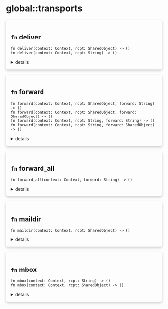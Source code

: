 # global::transports



<div markdown="span" style='box-shadow: 0 4px 8px 0 rgba(0,0,0,0.2); padding: 15px; border-radius: 5px;'>

<h2 class="func-name"> <code>fn</code> deliver </h2>

```rust,ignore
fn deliver(context: Context, rcpt: SharedObject) -> ()
fn deliver(context: Context, rcpt: String) -> ()
```

<details>
<summary markdown="span"> details </summary>

Set the delivery method to deliver for a single recipient.
After all rules are evaluated, the email will be sent
to the recipient using the domain of its address.

# Args

* `rcpt` - the recipient to apply the method to.

# Effective smtp stage

All of them.

# Example
```
#{
    delivery: [
       action "setup delivery" || deliver(address("john.doe@example.com")),
    ]
}
```
</details>

</div>
</br>


<div markdown="span" style='box-shadow: 0 4px 8px 0 rgba(0,0,0,0.2); padding: 15px; border-radius: 5px;'>

<h2 class="func-name"> <code>fn</code> forward </h2>

```rust,ignore
fn forward(context: Context, rcpt: SharedObject, forward: String) -> ()
fn forward(context: Context, rcpt: SharedObject, forward: SharedObject) -> ()
fn forward(context: Context, rcpt: String, forward: String) -> ()
fn forward(context: Context, rcpt: String, forward: SharedObject) -> ()
```

<details>
<summary markdown="span"> details </summary>

Set the delivery method to forwarding for a single recipient.
After all rules are evaluated, forwarding will be used to deliver
the email to the recipient.

# Args

* `rcpt` - the recipient to apply the method to.
* `target` - the target to forward the email to.

# Effective smtp stage

All of them.

# Examples
```
#{
    delivery: [
       action "setup forwarding" || forward("john.doe@example.com", "mta-john.example.com"),
    ]
}
```
</details>

</div>
</br>


<div markdown="span" style='box-shadow: 0 4px 8px 0 rgba(0,0,0,0.2); padding: 15px; border-radius: 5px;'>

<h2 class="func-name"> <code>fn</code> forward_all </h2>

```rust,ignore
fn forward_all(context: Context, forward: String) -> ()

```

<details>
<summary markdown="span"> details </summary>

Set the delivery method to forwarding for all recipients.
After all rules are evaluated, forwarding will be used to deliver
the email.

# Args

* `target` - the target to forward the email to.

# Effective smtp stage

All of them.

# Examples

```
#{
    delivery: [
       action "setup forwarding" || forward_all("mta-john.example.com"),
    ]
}
```

```
#{
  rcpt: [
    action "forward_all" || {
      add_rcpt_envelop("my.address@foo.com");
      add_rcpt_envelop("my.address@bar.com");
      forward_all("127.0.0.1");
    },
    action "forward_all (obj)" || {
      add_rcpt_envelop("my.address@foo2.com");
      add_rcpt_envelop("my.address@bar2.com");
      forward_all(ip4("127.0.0.1"));
    },
  ],
}

```
</details>

</div>
</br>


<div markdown="span" style='box-shadow: 0 4px 8px 0 rgba(0,0,0,0.2); padding: 15px; border-radius: 5px;'>

<h2 class="func-name"> <code>fn</code> maildir </h2>

```rust,ignore
fn maildir(context: Context, rcpt: SharedObject) -> ()

```

<details>
<summary markdown="span"> details </summary>

Set the delivery method to maildir for a recipient.
After all rules are evaluated, the email will be stored
locally in the `~/Maildir/new/` folder of the recipient's user if it exists on the server.

# Args

* `rcpt` - the recipient to apply the method to.

# Effective smtp stage

All of them.

# Example
```
#{
    delivery: [
       action "setup maildir" || maildir(address("john.doe@example.com")),
    ]
}
```
</details>

</div>
</br>


<div markdown="span" style='box-shadow: 0 4px 8px 0 rgba(0,0,0,0.2); padding: 15px; border-radius: 5px;'>

<h2 class="func-name"> <code>fn</code> mbox </h2>

```rust,ignore
fn mbox(context: Context, rcpt: String) -> ()
fn mbox(context: Context, rcpt: SharedObject) -> ()
```

<details>
<summary markdown="span"> details </summary>

Set the delivery method to mbox for a recipient.
After all rules are evaluated, the email will be stored
locally in the mail box of the recipient if it exists on the server.

# Args

* `rcpt` - the recipient to apply the method to.

# Effective smtp stage

All of them.

# Examples

```
#{
    delivery: [
       action "setup mbox" || mbox("john.doe@example.com"),
    ]
}
```

```
#{
  rcpt: [
    action "setup mbox" || {
        const doe = address("doe@example.com");
        add_rcpt_envelop(doe);
        add_rcpt_envelop("a@example.com");
        mbox(doe);
        mbox("a@example.com");
    },
  ],
}

```
</details>

</div>
</br>


